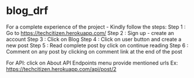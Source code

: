 # blog_drf
For a complete experience of the project - Kindly follow the steps: 
Step 1 : Go to https://techcitizen.herokuapp.com/
Step 2 : Sign up - create an account
Step 3 : Click on Blog
Step 4 : Click on user button and create a new post
Step 5 : Read complete post by click on continue reading
Step 6 : Comment on any post by clicking on comment link at the end of the post

For API:
click on About API Endpoints menu
provide mentioned urls
Ex:
https://techcitizen.herokuapp.com/api/post/2
